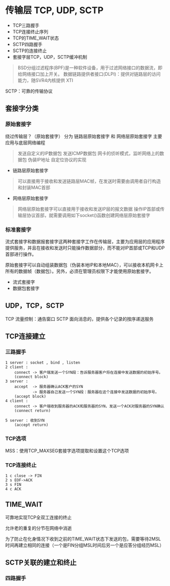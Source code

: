# 传输层 TCP, UDP, SCTP

- TCP三路握手
- TCP连接终止序列
- TCP的TIME_WAIT状态
- SCTP四路握手
- SCTP的连接终止
- 套接字层TCP，UDP，SCTP缓冲机制


> BSD分组过滤程序(BPF)是一种软件设备，用于过滤网络接口的数据流，即给网络接口加上开关。
> 数据链路提供者接口(DLPI)：提供对链路层的访问能力，随SVR4内核提供
> XTI

SCTP：可靠的传输协议

## 套接字分类

### 原始套接字
绕过传输层？（原始套接字）
分为 链路层原始套接字 和 网络层原始套接字
主要应用与底层网络编程

> 发送自定义的IP数据包
> 发送ICMP数据包
> 网卡的侦听模式，监听网络上的数据包
> 伪装IP地址
> 自定位协议的实现

-  链路层原始套接字
> 可以直接用于接收和发送链路层MAC帧，在发送时需要由调用者自行构造和封装MAC首部

- 网络层原始套接字
> 网络层原始套接字可以直接用于接收和发送IP层的报文数据
> 操作IP首部或传输层协议首部，就需要调用如下socket()函数创建网络层原始套接字

### 标准套接字

流式套接字和数据报套接字这两种套接字工作在传输层，主要为应用层的应用程序提供服务，并且在接收和发送时只能操作数据部分，而不能对IP首部或TCP和UDP首部进行操作。

原始套接字可以自动组装数据包（伪装本地IP和本地MAC），可以接收本机网卡上所有的数据帧（数据包）。另外，必须在管理员权限下才能使用原始套接字。

- 流式套接字
- 数据包套接字


## UDP，TCP，SCTP

TCP
	流量控制：通告窗口
SCTP
	面向消息的，提供各个记录的按序递送服务


## TCP连接建立

### 三路握手
```
1 server : socket , bind , listen
2 client :
	connect -> 客户端发送一个SYN段：告诉服务器客户将在连接中发送数据的初始序号。
	(connect block)
3 server :
	accept  -> 服务器确认ACK客户的SYN
			-> 服务器自己发送一个SYN段：服务器在这个连接中发送数据的初始序号。
	(accept block)
4 client :
	connect -> 客户端收到服务器的ACK和服务器的SYN，发送一个ACK对服务器的SYN确认
	(connect return)

5 server : 收到SYN
	(accept return)
```

### TCP选项

MSS：使用TCP_MAXSEG套接字选项提取和设置这个TCP选项

### TCP连接终止

```
1 c close -> FIN
2 s EOF->ACK
3 s FIN
4 c ACK
```



## TIME_WAIT

可靠地实现TCP全双工连接的终止

允许老的重复的分节在网络中消逝

为了防止在化身情况下收到之前的TIME_WAIT状态下发送的包，需要等待2MSL时间再建立相同的连接（一个是FIN分组MSL时间后另一个是应答分组经历MSL）



## SCTP关联的建立和终止

### 四路握手


